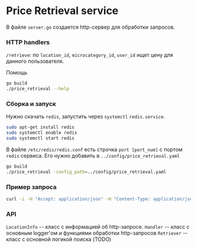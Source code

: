 # Price Retrieval service

В файле `server.go` создается http-сервер для обработки запросов.

### HTTP handlers
`/retrieve`:
по `location_id`, `microcategory_id`, `user_id` ищет цену для данного пользователя.

Помощь

```bash
go build
./price_retrieval --help
```

### Сборка и запуск
Нужно скачать `redis`, запустить через `systemctl` `redis.service`.

```bash
sudo apt-get install redis
sudo systemctl enable redis
sudo systemctl start redis
```

В файле `/etc/redis/redis.conf` есть строчка `port [port_num]` с портом `redis` сервиса. Его нужно добавить в `../config/price_retrieval.yaml`

```bash
go build
./price_retrieval -config_path=../config/price_retrieval.yaml
```

### Пример запроса
```bash
curl -i -H "Accept: application/json" -H "Content-Type: application/json" -X GET 'http://localhost:8080/retrieve?location_id=123&microcategory_id=456&user_id=123'
```

### API

`LocationInfo` -- класс с информацией об http-запросе.
`Handler` -- класс с основным logger'ом и функциями обработки http-запросов
`Retriever` -- класс с основной логикой поиска (TODO)
